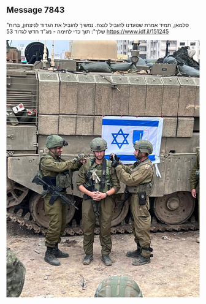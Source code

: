 ## Message 7843

"סלמאן, תמיד אמרת שנועדנו להוביל לנצח. נמשיך להוביל את הגדוד לניצחון, ברוח שלך":
תוך כדי לחימה - מג"ד חדש לגדוד 53
https://www.idf.il/151245

![Photo](7843/7843_photo.jpg)
